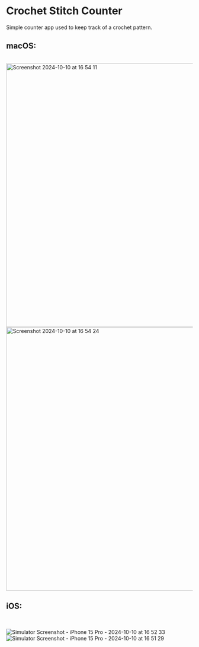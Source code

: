 # Crochet Stitch Counter

<p>Simple counter app used to keep track of a crochet pattern.</p>

## macOS:
<br/>

<img width="712" alt="Screenshot 2024-10-10 at 16 54 11" src="https://github.com/user-attachments/assets/918276d2-aa9d-457d-8c30-817f4df9dd7f">
<img width="712" alt="Screenshot 2024-10-10 at 16 54 24" src="https://github.com/user-attachments/assets/ea9cf42f-30dd-4301-a71a-b932788324c2">

## iOS:
<br/>

![Simulator Screenshot - iPhone 15 Pro - 2024-10-10 at 16 52 33](https://github.com/user-attachments/assets/7d1a1a0e-824e-4d73-97dd-de9de28ba03d)
![Simulator Screenshot - iPhone 15 Pro - 2024-10-10 at 16 51 29](https://github.com/user-attachments/assets/6d5ab9db-2332-416b-bbd5-dbb1020a470d)
